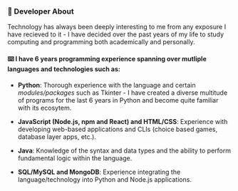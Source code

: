 ### :scroll: Developer About

Technology has always been deeply interesting to me from any exposure I have recieved to it - I have decided over the past years of my life to study computing and programming both academically and personally.

#### :keyboard: I have 6 years programming experience spanning over mutliple languages and technologies such as:

- **Python**: Thorough experience with the language and certain *modules/packages* such as Tkinter - I have created a diverse multitude of programs for the last 6 years in Python and become quite familiar with its ecosytem.

- **JavaScript (Node.js, npm and React) and HTML/CSS**: Experience with developing web-based applications and CLIs (choice based games, database layer apps, etc.).

- **Java**: Knowledge of the syntax and data types and the ability to perform fundamental logic within the language.

- **SQL/MySQL and MongoDB**: Experience integrating the language/technology into Python and Node.js applications.
